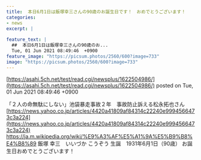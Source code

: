```yaml
---
title:  本日6月1日は飯塚幸三さんの90歳のお誕生日です！　おめでとうございます！  
categories:
- news
excerpt: |
  
feature_text: |
  ##  本日6月1日は飯塚幸三さんの90歳のお...
  Tue, 01 Jun 2021 08:49:46  +0900
feature_image: "https://picsum.photos/2560/600?image=733"
image: "https://picsum.photos/2560/600?image=733"
---
```


[https://asahi.5ch.net/test/read.cgi/newsplus/1622504986/](https://asahi.5ch.net/test/read.cgi/newsplus/1622504986/)
posted on Tue, 01 Jun 2021 08:49:46  +0900

<!--more-->

「２人の命無駄にしない」池袋暴走事故２年　事故防止訴える松永拓也さん [https://news.yahoo.co.jp/articles/4420a41809af84314c22240e9994566473c3a224](https://news.yahoo.co.jp/articles/4420a41809af84314c22240e9994566473c3a224) https://ja.m.wikipedia.org/wiki/%E9%A3%AF%E5%A1%9A%E5%B9%B8%E4%B8%89 飯塚 幸三　いいづか こうぞう 生誕　1931年6月1日（90歳） お誕生日おめでとうございます！
